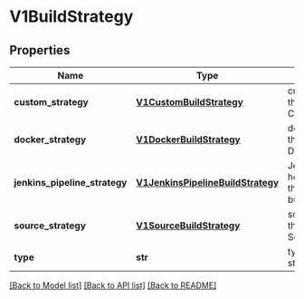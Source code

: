 # V1BuildStrategy

## Properties
Name | Type | Description | Notes
------------ | ------------- | ------------- | -------------
**custom_strategy** | [**V1CustomBuildStrategy**](V1CustomBuildStrategy.md) | customStrategy holds the parameters to the Custom build strategy | [optional] 
**docker_strategy** | [**V1DockerBuildStrategy**](V1DockerBuildStrategy.md) | dockerStrategy holds the parameters to the Docker build strategy. | [optional] 
**jenkins_pipeline_strategy** | [**V1JenkinsPipelineBuildStrategy**](V1JenkinsPipelineBuildStrategy.md) | JenkinsPipelineStrategy holds the parameters to the Jenkins Pipeline build strategy. | [optional] 
**source_strategy** | [**V1SourceBuildStrategy**](V1SourceBuildStrategy.md) | sourceStrategy holds the parameters to the Source build strategy. | [optional] 
**type** | **str** | type is the kind of build strategy. | 

[[Back to Model list]](../README.md#documentation-for-models) [[Back to API list]](../README.md#documentation-for-api-endpoints) [[Back to README]](../README.md)


